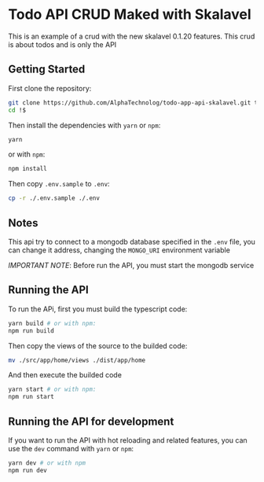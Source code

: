 # Todo API CRUD Maked with Skalavel

This is an example of a crud with the new skalavel 0.1.20
features. This crud is about todos and is only the API

## Getting Started

First clone the repository:

```sh
git clone https://github.com/AlphaTechnolog/todo-app-api-skalavel.git todo-api
cd !$
```

Then install the dependencies with `yarn` or `npm`:

```sh
yarn
```

or with `npm`:

```sh
npm install
```

Then copy `.env.sample` to `.env`:

```sh
cp -r ./.env.sample ./.env
```

## Notes

This api try to connect to a mongodb database specified in the `.env`
file, you can change it address, changing the `MONGO_URI` environment variable

*IMPORTANT NOTE*: Before run the API, you must start the mongodb service

## Running the API

To run the APi, first you must build the typescript code:

```sh
yarn build # or with npm:
npm run build
```

Then copy the views of the source to the builded code:

```sh
mv ./src/app/home/views ./dist/app/home
```

And then execute the builded code

```sh
yarn start # or with npm:
npm run start
```

## Running the API for development

If you want to run the API with hot reloading and related features,
you can use the `dev` command with `yarn` or `npm`:

```sh
yarn dev # or with npm
npm run dev
```

